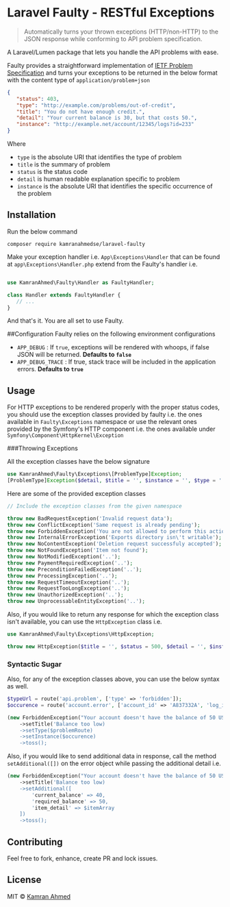 # Laravel Faulty - RESTful Exceptions

> Automatically turns your thrown exceptions (HTTP/non-HTTP) to the JSON response while conforming to API problem specification.

A Laravel/Lumen package that lets you handle the API problems with ease.

Faulty provides a straightforward implementation of [IETF Problem Specification](https://tools.ietf.org/html/draft-nottingham-http-problem-07) and turns your exceptions to be returned in the below format with the content type of `application/problem+json`
 
```json
{
   "status": 403,
   "type": "http://example.com/problems/out-of-credit",
   "title": "You do not have enough credit.",
   "detail": "Your current balance is 30, but that costs 50.",
   "instance": "http://example.net/account/12345/logs?id=233"
}
```
Where 
- `type` is the absolute URI that identifies the type of problem
- `title` is the summary of problem
- `status` is the status code
- `detail` is human readable explanation specific to problem
- `instance` is the absolute URI that identifies the specific occurrence of the problem

## Installation

Run the below command

```
composer require kamranahmedse/laravel-faulty
```

Make your exception handler i.e. `App\Exceptions\Handler` that can be found at `app\Exceptions\Handler.php` extend from the Faulty's handler i.e.
 
```php

use KamranAhmed\Faulty\Handler as FaultyHandler;

class Handler extends FaultyHandler {
   // ...
}
```
 
And that's it. You are all set to use Faulty.
 
##Configuration
Faulty relies on the following environment configurations

- `APP_DEBUG` : If `true`, exceptions will be rendered with whoops, if false JSON will be returned. **Defaults to `false`**
- `APP_DEBUG_TRACE` : If true, stack trace will be included in the application errors. **Defaults to `true`**
 
## Usage
 
For HTTP exceptions to be rendered properly with the proper status codes, you should use the exception classes provided by faulty i.e. the ones available in `Faulty\Exceptions` namespace or use the relevant ones provided by the Symfony's HTTP component i.e. the ones available under `Symfony\Component\HttpKernel\Exception`
 
###Throwing Exceptions

All the exception classes have the below signature

```php
use KamranAhmed\Faulty\Exceptions\[ProblemType]Exception;
[ProblemType]Exception($detail, $title = '', $instance = '', $type = '')
```

Here are some of the provided exception classes
 
```php
// Include the exception classes from the given namespace

throw new BadRequestException('Invalid request data');
throw new ConflictException('Same request is already pending');
throw new ForbiddenException('You are not allowed to perform this action');
throw new InternalErrorException('Exports directory isn\'t writable');
throw new NoContentException('Deletion request successfuly accepted');
throw new NotFoundException('Item not found');
throw new NotModifiedException('..');
throw new PaymentRequiredException('..');
throw new PreconditionFailedException('..');
throw new ProcessingException('..');
throw new RequestTimeoutException('..');
throw new RequestTooLongException('..');
throw new UnauthorizedException('..');
throw new UnprocessableEntityException('..');
```

Also, if you would like to return any response for which the exception class isn't available, you can use the `HttpException` class i.e.
 
```php
use KamranAhmed\Faulty\Exceptions\HttpException;

throw new HttpException($title = '', $status = 500, $detail = '', $instance = '', $type = '');
```

### Syntactic Sugar
Also, for any of the exception classes above, you can use the below syntax as well.
 
```php
$typeUrl = route('api.problem', ['type' => 'forbidden']);
$occurence = route('account.error', ['account_id' => 'A837332A', 'log_id' => 34]);

(new ForbiddenException("Your account doesn't have the balance of 50 USD"))
    ->setTitle('Balance too low)
    ->setType($problemRoute)
    ->setInstance($occurence)
    ->toss();
```

Also, if you would like to send additional data in response, call the method `setAdditional([])` on the error object while passing the additional detail i.e.

```php
(new ForbiddenException("Your account doesn't have the balance of 50 USD"))
    ->setTitle('Balance too low)
    ->setAdditional([
        'current_balance' => 40,
        'required_balance' => 50,
        'item_detail' => $itemArray
    ])
    ->toss();
```

## Contributing
Feel free to fork, enhance, create PR and lock issues.

## License
MIT © [Kamran Ahmed](http://kamranahmed.info)
